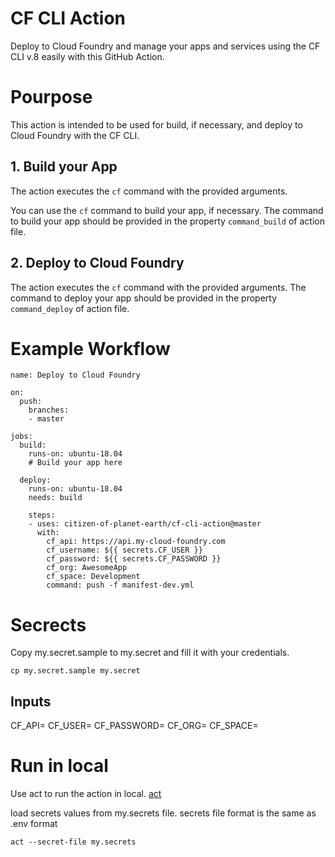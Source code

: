 # CF CLI Action
Deploy to Cloud Foundry and manage your apps and services using the CF CLI v.8 easily with this GitHub Action.

# Pourpose

This action is intended to be used for build, if necessary, and deploy to Cloud Foundry with the CF CLI.

## 1. Build your App

The action executes the `cf` command with the provided arguments. 

You can use the `cf` command to build your app, if necessary. The command to build your app should be provided in the property `command_build` of action file.

## 2. Deploy to Cloud Foundry

The action executes the `cf` command with the provided arguments. The command to deploy your app should be provided in the property `command_deploy` of action file.

# Example Workflow
```
name: Deploy to Cloud Foundry

on:
  push:
    branches:
    - master

jobs:
  build:
    runs-on: ubuntu-18.04
    # Build your app here

  deploy:
    runs-on: ubuntu-18.04
    needs: build
    
    steps:
    - uses: citizen-of-planet-earth/cf-cli-action@master
      with:
        cf_api: https://api.my-cloud-foundry.com
        cf_username: ${{ secrets.CF_USER }}
        cf_password: ${{ secrets.CF_PASSWORD }}
        cf_org: AwesomeApp
        cf_space: Development
        command: push -f manifest-dev.yml
```

# Secrects

Copy my.secret.sample to my.secret and fill it with your credentials.

`cp my.secret.sample my.secret`

## Inputs

CF_API=
CF_USER=
CF_PASSWORD=
CF_ORG=
CF_SPACE=

# Run in local

Use act to run the action in local. [act](https://github.com/nektos/act)

load secrets values from my.secrets file.
secrets file format is the same as .env format

`act --secret-file my.secrets`